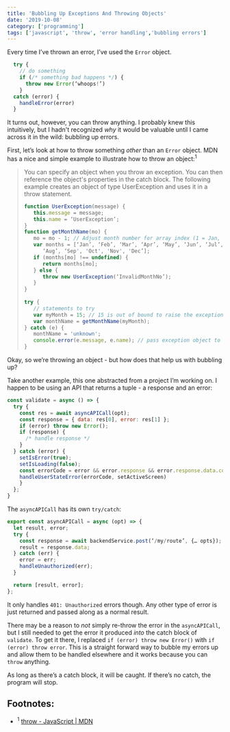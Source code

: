```yaml
---
title: 'Bubbling Up Exceptions And Throwing Objects'
date: '2019-10-08'
category: ['programming']
tags: ['javascript', 'throw', 'error handling','bubbling errors']
---
```


Every time I’ve thrown an error, I’ve used the `Error` object.
```javascript
  try {
    // do something
    if (/* something bad happens */) {
      throw new Error(‘whoops!’)
    }
  catch (error) {
    handleError(error)
  } 
``` 

It turns out, however, you can throw anything. I probably knew this intuitively, but I hadn't recognized _why_ it would be valuable until I came across it in the wild: bubbling up errors. 

First, let’s look at how to throw something _other_ than an `Error` object. MDN has a nice and simple example to illustrate how to throw an object:<sup>1</sup>
> You can specify an object when you throw an exception. You can then reference the object's properties in the catch block. The following example creates an object of type UserException and uses it in a throw statement.  
>   
> ``` javascript  
> function UserException(message) {  
>    this.message = message;  
>    this.name = ‘UserException’;  
> }  
> function getMonthName(mo) {  
>    mo = mo - 1; // Adjust month number for array index (1 = Jan, 12 = Dec)  
>    var months = [‘Jan’, ‘Feb’, ‘Mar’, ‘Apr’, ‘May’, ‘Jun’, ‘Jul’,  
>       ‘Aug’, ‘Sep', 'Oct', 'Nov', 'Dec’];  
>    if (months[mo] !== undefined) {  
>       return months[mo];  
>    } else {  
>       throw new UserException(‘InvalidMonthNo’);  
>    }  
> }  
>   
> try {  
>    // statements to try  
>    var myMonth = 15; // 15 is out of bound to raise the exception  
>    var monthName = getMonthName(myMonth);  
> } catch (e) {  
>    monthName = 'unknown';  
>    console.error(e.message, e.name); // pass exception object to err handler  
> }  
> ```  


Okay, so we’re throwing an object - but how does that help us with bubbling up?

Take another example, this one abstracted from a project I’m working on. I happen to be using an API that returns a tuple - a response and an error:
```javascript
const validate = async () => {
  try {
    const res = await asyncAPICall(opt);
    const response = { data: res[0], error: res[1] };
    if (error) throw new Error(); 
    if (response) {
      /* handle response */
    }
  } catch (error) {
    setIsError(true);
    setIsLoading(false);
    const errorCode = error && error.response && error.response.data.code
    handleUserStateError(errorCode, setActiveScreen)
    }
  };
}
```

The `asyncAPICall` has its own `try/catch`:
``` javascript
export const asyncAPICall = async (opt) => {
  let result, error;
  try {
    const response = await backendService.post(‘/my/route’, {… opts});
    result = response.data;
  } catch (err) {
    error = err;
    handleUnauthorized(err);
  }

  return [result, error];
};
```

It only handles `401: Unauthorized` errors though. Any other type of error is just returned and passed along as a normal result.

There may be a reason to _not_ simply re-throw the error in the `asyncAPICall`, but I still needed to get the error it produced _into_ the catch block of `validate`. To get it there, I replaced `if (error) throw new Error()` with `if (error) throw error`. This is a straight forward way to bubble my errors up and allow them to be handled elsewhere and it works because you can `throw` anything.

As long as there’s a catch block, it will be caught. If there’s no catch, the program will stop. 

## Footnotes:
* <sup>1</sup> [throw - JavaScript | MDN](https://developer.mozilla.org/en-US/docs/Web/JavaScript/Reference/Statements/throw#Throw_an_object)

